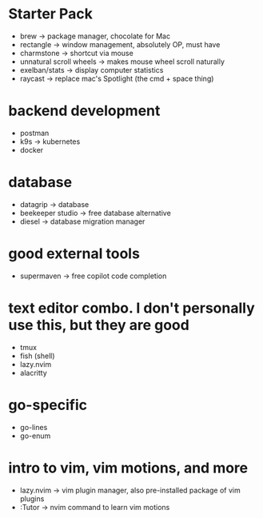 # Starter Pack
- brew -> package manager, chocolate for Mac
- rectangle -> window management, absolutely OP, must have
- charmstone -> shortcut via mouse 
- unnatural scroll wheels -> makes mouse wheel scroll naturally
- exelban/stats -> display computer statistics
- raycast -> replace mac's Spotlight (the cmd + space thing) 

# backend development
- postman
- k9s -> kubernetes
- docker

# database
- datagrip -> database
- beekeeper studio -> free database alternative
- diesel -> database migration manager

# good external tools
- supermaven -> free copilot code completion

# text editor combo. I don't personally use this, but they are good
- tmux
- fish (shell)
- lazy.nvim
- alacritty

# go-specific
- go-lines
- go-enum

# intro to vim, vim motions, and more
- lazy.nvim -> vim plugin manager, also pre-installed package of vim plugins
- :Tutor -> nvim command to learn vim motions
